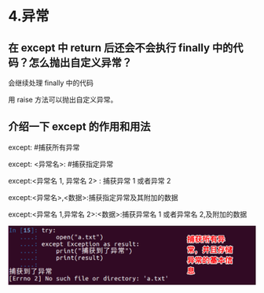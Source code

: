 # 4.异常

## 在 except 中 return 后还会不会执行 finally 中的代码？怎么抛出自定义异常？

会继续处理 finally 中的代码

用 raise 方法可以抛出自定义异常。

## 介绍一下 except 的作用和用法

except: \#捕获所有异常 

except: &lt;异常名&gt;: \#捕获指定异常 

except:&lt;异常名 1, 异常名 2&gt; : 捕获异常 1 或者异常 2 

except:&lt;异常名&gt;,&lt;数据&gt;:捕获指定异常及其附加的数据 

except:&lt;异常名 1,异常名 2&gt;:&lt;数据&gt;:捕获异常名 1 或者异常名 2,及附加的数据

![](../../.gitbook/assets/image%20%285%29.png)

